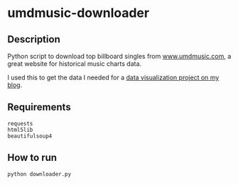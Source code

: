 # umdmusic-downloader

## Description

Python script to download top billboard singles from www.umdmusic.com, a great website for historical music charts data.

I used this to get the data I needed for a [data visualization project on my blog](https://mikekling.com/analyzing-the-billboard-hot-100/).

## Requirements
    requests
    html5lib
    beautifulsoup4

## How to run
    python downloader.py
